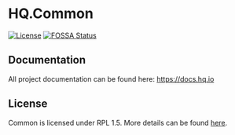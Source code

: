 HQ.Common
=========

[![License](https://img.shields.io/badge/License-RPL%201.5-red.svg)](https://opensource.org/licenses/RPL-1.5)
[![FOSSA Status](https://app.fossa.io/api/projects/git%2Bgithub.com%2Fhq-io%2FHQ.Common.svg?type=shield)](https://app.fossa.io/projects/git%2Bgithub.com%2Fhq-io%2FHQ.Common?ref=badge_shield)

## Documentation

All project documentation can be found here: https://docs.hq.io

## License
Common is licensed under RPL 1.5. More details can be found [here](https://github.com/hq-io/HQ.Common/blob/master/LICENSE.md).